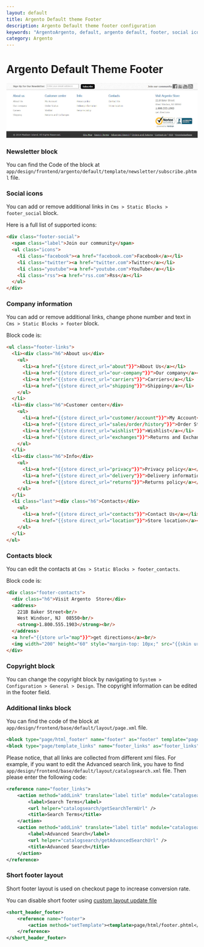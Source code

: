 ```yaml
---
layout: default
title: Argento Default theme Footer
description: Argento Default theme footer configuration
keywords: "ArgentoArgento, default, argento default, footer, social icons, links, copyright, contacts"
category: Argento
---
```


# Argento Default Theme Footer

![Argento Default theme footer](/images/argento/default/footer-links.jpg)

### Newsletter block

You can find the Code of the block at `app/design/frontend/argento/default/template/newsletter/subscribe.phtml` file.

### Social icons

You can add or remove additional links in `Cms > Static Blocks > footer_social` block.

Here is a full list of supported icons:

```html
<div class="footer-social">
  <span class="label">Join our community</span>
  <ul class="icons">
    <li class="facebook"><a href="facebook.com">Facebook</a></li>
    <li class="twitter"><a href="twitter.com">Twitter</a></li>
    <li class="youtube"><a href="youtube.com">YouTube</a></li>
    <li class="rss"><a href="rss.com">Rss</a></li>
  </ul>
</div>
```

### Company information

You can add or remove additional links, change phone number and text in
`Cms > Static Blocks > footer` block. 

Block code is:

```html
<ul class="footer-links">
  <li><div class="h6">About us</div>
    <ul>
      <li><a href="{{store direct_url="about"}}">About Us</a></li>
      <li><a href="{{store direct_url="our-company"}}">Our company</a></li>
      <li><a href="{{store direct_url="carriers"}}">Carriers</a></li>
      <li><a href="{{store direct_url="shipping"}}">Shipping</a></li>
    </ul>
  </li>
  <li><div class="h6">Customer center</div>
    <ul>
      <li><a href="{{store direct_url="customer/account"}}">My Account</a></li>
      <li><a href="{{store direct_url="sales/order/history"}}">Order Status</a></li>
      <li><a href="{{store direct_url="wishlist"}}">Wishlist</a></li>
      <li><a href="{{store direct_url="exchanges"}}">Returns and Exchanges</a></li>
    </ul>
  </li>
  <li><div class="h6">Info</div>
    <ul>
      <li><a href="{{store direct_url="privacy"}}">Privacy policy</a></li>
      <li><a href="{{store direct_url="delivery"}}">Delivery information</a></li>
      <li><a href="{{store direct_url="returns"}}">Returns policy</a></li>
    </ul>
  </li>
  <li class="last"><div class="h6">Contacts</div>
    <ul>
      <li><a href="{{store direct_url="contacts"}}">Contact Us</a></li>
      <li><a href="{{store direct_url="location"}}">Store location</a></li>
    </ul>
  </li>
</ul>
```

### Contacts block

You can edit the contacts at `Cms > Static Blocks > footer_contacts`.

Block code is:

```html
<div class="footer-contacts">
  <div class="h6">Visit Argento  Store</div>
  <address>
    221B Baker Street<br/>
    West Windsor, NJ  08550<br/>
    <strong>1.800.555.1903</strong><br/>
  </address>
  <a href="{{store url="map"}}">get directions</a><br/>
  <img width="200" height="60" style="margin-top: 10px;" src="{{skin url="images/security_sign.gif"}}" srcset="{{skin url="images/security_sign@2x.gif"}} 2x" alt="Security Seal"/>
</div>
```

### Copyright block
You can change the copyright block by navigating to `System > Configuration > General > Design`.
The copyright information can be edited in the footer field.

### Additional links block

You can find the code of the block at `app/design/frontend/base/default/layout/page.xml` file.

```xml
<block type="page/html_footer" name="footer" as="footer" template="page/html/footer.phtml">
<block type="page/template_links" name="footer_links" as="footer_links" template="page/template/links.phtml"/>
```

Please notice, that all links are collected from different xml files. For example, if you want to edit the Advanced search link, you have to find `app/design/frontend/base/default/layout/catalogsearch.xml` file. Then please enter the following code:

```xml
<reference name="footer_links">
    <action method="addLink" translate="label title" module="catalogsearch" ifconfig="catalog/seo/search_terms">
        <label>Search Terms</label>
        <url helper="catalogsearch/getSearchTermUrl" />
        <title>Search Terms</title>
    </action>
    <action method="addLink" translate="label title" module="catalogsearch">
        <label>Advanced Search</label>
        <url helper="catalogsearch/getAdvancedSearchUrl" />
        <title>Advanced Search</title>
    </action>
</reference>
```

### Short footer layout

Short footer layout is used on checkout page to increase conversion rate.

You can disable short footer using [custom layout update file](/m1/argento/theme-customization/small-changes/#custom-layout-update-file)

```xml
<short_header_footer>
    <reference name="footer">
        <action method="setTemplate"><template>page/html/footer.phtml</template></action>
    </reference>
</short_header_footer>
```
